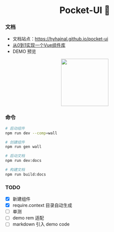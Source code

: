 <h1 align="center">
    Pocket-UI 📮
</h1>

### 文档
* 文档站点：https://hyhajnal.github.io/pocket-ui
* [从0到1实现一个Vue组件库](https://www.yuque.com/docs/share/aa6c6e47-4e96-46ed-b164-756616afd2bf)
* DEMO 预览

<div style="width:100%;text-align:center;">
<img src="https://cdn.jsdelivr.net/gh/hyhajnal/CDN@master/img/20201017215825.png" width="150" height="150">
</div>




### 命令
``` bash
# 启动组件
npm run dev --comp=wall

# 创建组件
npm run gen wall

# 启动文档
npm run dev:docs

# 构建文档
npm run build:docs
```

### TODO
- [x] 新建组件
- [x] require.context 目录自动生成
- [ ] 单测
- [ ] demo rem 适配
- [ ] markdown 引入 demo code
